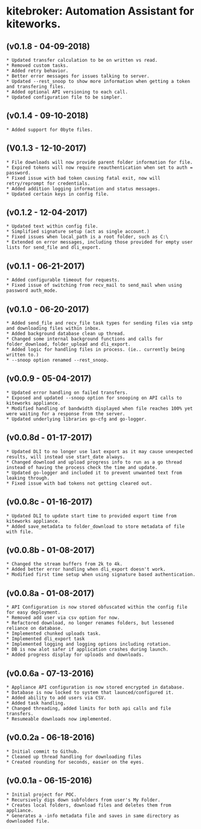 # kitebroker: Automation Assistant for kiteworks.

## (v0.1.8 - 04-09-2018)
    * Updated transfer calculation to be on written vs read.
    * Removed custom tasks.
    * Added retry behavior.
    * Better error messages for issues talking to server.
    * Updated --rest_snoop to show more information when getting a token and transfering files.
    * Added optional API versioning to each call.
    * Updated configuration file to be simpler.    

## (v0.1.4 - 09-10-2018)
    * Added support for 0byte files.

## (V0.1.3 - 12-10-2017)
    * File downloads will now provide parent folder information for file.
    * Expired tokens will now require reauthentication when set to auth = password.
    * Fixed issue with bad token causing fatal exit, now will retry/reprompt for credentials.
    * Added addition logging information and status messages.
    * Updated certain keys in config file.

## (v0.1.2 - 12-04-2017)
    * Updated text within config file.
    * Simplified signature setup (act as single account.)
    * Fixed issues when local_path is a root folder, such as C:\
    * Extended on error messages, including those provided for empty user lists for send_file and dli_export.

## (v0.1.1 - 06-21-2017)
    * Added configurable timeout for requests.
    * Fixed issue of switching from recv_mail to send_mail when using password auth_mode.

## (v0.1.0 - 06-20-2017)
    * Added send_file and recv_file task types for sending files via smtp and downloading files within inbox.
    * Added background database clean up thread.
    * Changed some internal background functions and calls for folder_download, folder_upload and dli_export.
    * Added logic for handling files in process. (ie.. currently being written to.)
    * --snoop option renamed --rest_snoop.

## (v0.0.9 - 05-04-2017)
    * Updated error handling on failed transfers.
    * Exposed and updated --snoop option for snooping on API calls to kiteworks appliance.
    * Modified handling of bandwidth displayed when file reaches 100% yet were waiting for a response from the server.
    * Updated underlying libraries go-cfg and go-logger.

## (v0.0.8d - 01-17-2017)
    * Updated DLI to no longer use last export as it may cause unexpected results, will instead use start_date always.
    * Changed download and upload progress info to run as a go thread instead of having the process check the time and update.
    * Updated go-logger and included it to prevent unwanted text from leaking through.
    * Fixed issue with bad tokens not getting cleared out.

## (v0.0.8c - 01-16-2017)
    * Updated DLI to update start time to provided export time from kiteworks appliance.
    * Added save_metadata to folder_download to store metadata of file with file.

## (v0.0.8b - 01-08-2017)
    * Changed the stream buffers from 2k to 4k.
    * Added better error handling when dli_export doesn't work.
    * Modified first time setup when using signature based authentication.

## (v0.0.8a - 01-08-2017)
    * API Configuration is now stored obfuscated within the config file for easy deployment.
    * Removed add user via csv option for now.
    * Refactored download, no longer renames folders, but lessened reliance on database.
    * Implemented chunked uploads task.
    * Implemented dli_export task
    * Implemented logging and logging options including rotation.
    * DB is now alot safer if application crashes during launch.
    * Added progress display for uploads and downloads.

## (v0.0.6a - 07-13-2016)
    * Appliance API configuration is now stored encrypted in database.
    * Database is now locked to system that launced/configured it.
    * Added ability to add users via CSV.
    * Added task handling.
    * Changed threading, added limits for both api calls and file transfers.
    * Resumeable downloads now implemented.

## (v0.0.2a - 06-18-2016)
	* Initial commit to Github.
	* Cleaned up thread handling for downloading files
	* Created rounding for seconds, easier on the eyes.

## (v0.0.1a - 06-15-2016)
	* Initial project for POC.
	* Recursively digs down subfolders from user's My Folder.
	* Creates local folders, download files and deletes them from appliance.
	* Generates a -info metadata file and saves in same directory as downloaded file.
